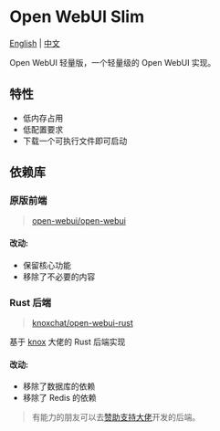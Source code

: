 # Open WebUI Slim

[English](README.md) | [中文](README.zh.md)

Open WebUI 轻量版，一个轻量级的 Open WebUI 实现。

## 特性

- 低内存占用
- 低配置要求
- 下载一个可执行文件即可启动

## 依赖库

### 原版前端

> [open-webui/open-webui](https://github.com/open-webui/open-webui)

#### 改动:

- 保留核心功能
- 移除了不必要的内容

### Rust 后端

> [knoxchat/open-webui-rust](https://github.com/knoxchat/open-webui-rust)

基于 [knox](https://github.com/knoxchat) 大佬的 Rust 后端实现

#### 改动:

- 移除了数据库的依赖
- 移除了 Redis 的依赖

> 有能力的朋友可以去[赞助支持大佬](https://github.com/knoxchat/open-webui-rust)开发的后端。
